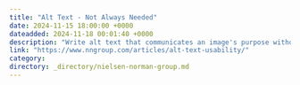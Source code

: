 ```yaml
---
title: "Alt Text - Not Always Needed"
date: 2024-11-15 18:00:00 +0000
dateadded: 2024-11-18 00:01:40 +0000
description: "Write alt text that communicates an image's purpose without repeating page content. Focus on meaning rather than visual description."
link: "https://www.nngroup.com/articles/alt-text-usability/"
category:
directory: _directory/nielsen-norman-group.md
---
```


